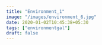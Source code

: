 ```yaml
---
title: "Environment_1"
image: "/images/environment_6.jpg"
date: 2020-01-02T10:45:38+05:30
tags: ["environmentgal"]
draft: false
---
```


